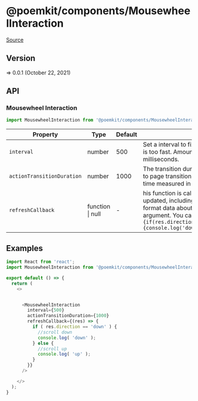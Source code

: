 # @poemkit/components/MousewheelInteraction

[Source](https://github.com/xizon/poemkit/tree/main/src/client/components/MousewheelInteraction)

## Version

=> 0.0.1 (October 22, 2021)

## API

### Mousewheel Interaction
```js
import MousewheelInteraction from '@poemkit/components/MousewheelInteraction/index.tsx';
```
| Property | Type | Default | Description |
| --- | --- | --- | --- |
| `interval` | number  | 500 | Set a interval to fix an issue for mousewheel event is too fast. Amount of time measured in milliseconds. |
| `actionTransitionDuration` | number  | 1000 | The transition duration of each action. According to page transition animation changes. Amount of time measured in milliseconds. |
| `refreshCallback` | function \| null  | - | his function is called whenever the data is updated, including initialization. Exposes the JSON format data about the Mousewheel as an argument. You can use it like this: `(res) => {if(res.direction=='down'){console.log('down');}else{console.log('up');}}` |


## Examples

```js
import React from 'react';
import MousewheelInteraction from '@poemkit/components/MousewheelInteraction/index.tsx';

export default () => {
  return (
    <>


      <MousewheelInteraction 
        interval={500} 
        actionTransitionDuration={1000} 
        refreshCallback={(res) => {
          if ( res.direction == 'down' ) {
            //scroll down
            console.log( 'down' );
          } else {
            //scroll up
            console.log( 'up' );
          }	
        }}
      />

    </>
  );
}

```